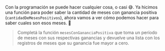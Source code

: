 Con la programación se puede hacer cualquier cosa, o casi :sweat_smile:. Ya hicimos una función para poder saber la cantidad de meses con ganancia positiva (`cantidadDeMesesPositivos`), ahora vamos a ver cómo podemos hacer para saber cuales son esos meses. :calendar:

> Completá la función `mesesConGananciaPositiva` que toma un período de meses con sus respectivas ganancias y devuelve una lista con los registros de meses que su ganancia fue mayor a cero. 
